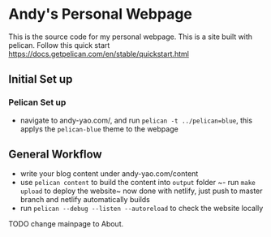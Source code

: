 # Andy's Personal Webpage

This is the source code for my personal webpage. This is a site built with pelican. Follow this quick start https://docs.getpelican.com/en/stable/quickstart.html

## Initial Set up

### Pelican Set up
- navigate to andy-yao.com/, and run `pelican -t ../pelican=blue`, this applys the `pelican-blue` theme to the webpage

## General Workflow
- write your blog content under andy-yao.com/content
- use `pelican content` to build the content into `output` folder
~- run `make upload` to deploy the website~ now done with netlify, just push to master branch and netlify automatically builds
- run `pelican --debug --listen --autoreload` to check the website locally

TODO
change mainpage to About. 